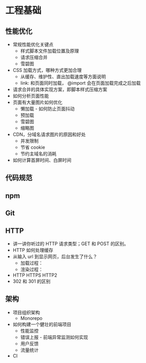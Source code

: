 # 工程基础

## 性能优化

- 常规性能优化关键点
  - 样式脚本文件加载位置及原理
  - 请求压缩合并
  - 雪碧图
- CSS 加载方式，哪种方式更加合理
  - 从缓存、维护性、直出加载速度等方面说明
  - link: 和页面同时加载， @import 会在页面加载完成之后加载
- 请求合并的具体实现方案，即脚本样式压缩方案
- 如何分析页面性能
- 页面有大量图片如何优化
  - 懒加载 - 如何防止页面抖动
  - 预加载
  - 雪碧图
  - 缩略图
- CDN，分域名请求图片的原因和好处
  - 并发限制
  - 节省 cookie
  - 节约主域名的消耗
- 如何计算首屏时间、白屏时间

## 代码规范

## npm

## Git

## HTTP

- 讲一讲你听过的 HTTP 请求类型；GET 和 POST 的区别。
- HTTP 如何处理缓存
- 从输入 url 到显示网页，后台发生了什么？
  - 加载过程：
  - 渲染过程：
- HTTP HTTPS HTTP2
- 302 和 301 的区别

## 架构

- 项目组织架构
  - Monorepo
- 如何构建一个健壮的前端项目
  - 性能监控
  - 错误上报 - 前端异常监测如何实现
  - 用户反馈
  - 流量统计
- CI
